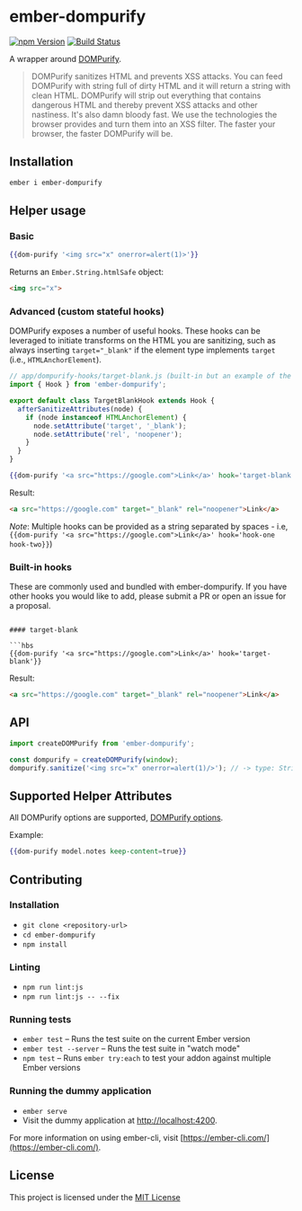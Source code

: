 # ember-dompurify

[![npm Version][npm-badge]][npm]
[![Build Status](https://travis-ci.org/jasonmit/ember-dompurify.svg?branch=master)](https://travis-ci.org/jasonmit/ember-dompurify)

A wrapper around [DOMPurify](https://github.com/cure53/DOMPurify).

> DOMPurify sanitizes HTML and prevents XSS attacks. You can feed DOMPurify with string full of dirty HTML and it will return a string with clean HTML. DOMPurify will strip out everything that contains dangerous HTML and thereby prevent XSS attacks and other nastiness. It's also damn bloody fast. We use the technologies the browser provides and turn them into an XSS filter. The faster your browser, the faster DOMPurify will be.

## Installation

```sh
ember i ember-dompurify
```

## Helper usage


### Basic

```hbs
{{dom-purify '<img src="x" onerror=alert(1)>'}}
```

Returns an `Ember.String.htmlSafe` object:
```html
<img src="x">
```

### Advanced (custom stateful hooks)

DOMPurify exposes a number of useful hooks.  These hooks can be leveraged to initiate transforms on the HTML you are sanitizing, such as always inserting `target="_blank"` if the element type implements `target` (i.e., `HTMLAnchorElement`).

```js
// app/dompurify-hooks/target-blank.js (built-in but an example of the public API)
import { Hook } from 'ember-dompurify';

export default class TargetBlankHook extends Hook {
  afterSanitizeAttributes(node) {
    if (node instanceof HTMLAnchorElement) {
      node.setAttribute('target', '_blank');
      node.setAttribute('rel', 'noopener');
    }
  }
}
```

```hbs
{{dom-purify '<a src="https://google.com">Link</a>' hook='target-blank'}}
```

Result:

```html
<a src="https://google.com" target="_blank" rel="noopener">Link</a>
```

_Note_: Multiple hooks can be provided as a string separated by spaces - i.e, `{{dom-purify '<a src="https://google.com">Link</a>' hook='hook-one hook-two}}`)

### Built-in hooks

These are commonly used and bundled with ember-dompurify.  If you have other hooks you would like to add, please submit a PR or open an issue for a proposal.

```

#### target-blank

```hbs
{{dom-purify '<a src="https://google.com">Link</a>' hook='target-blank'}}
```

Result:

```html
<a src="https://google.com" target="_blank" rel="noopener">Link</a>
```

## API

```js
import createDOMPurify from 'ember-dompurify';

const dompurify = createDOMPurify(window);
dompurify.sanitize('<img src="x" onerror=alert(1)/>'); // -> type: String, result: `<img src="x">`
```

## Supported Helper Attributes

All DOMPurify options are supported, [DOMPurify options](https://github.com/cure53/DOMPurify#can-i-configure-it).

Example:
```hbs
{{dom-purify model.notes keep-content=true}}
```

Contributing
------------------------------------------------------------------------------

### Installation

* `git clone <repository-url>`
* `cd ember-dompurify`
* `npm install`

### Linting

* `npm run lint:js`
* `npm run lint:js -- --fix`

### Running tests

* `ember test` – Runs the test suite on the current Ember version
* `ember test --server` – Runs the test suite in "watch mode"
* `npm test` – Runs `ember try:each` to test your addon against multiple Ember versions

### Running the dummy application

* `ember serve`
* Visit the dummy application at [http://localhost:4200](http://localhost:4200).

For more information on using ember-cli, visit [https://ember-cli.com/](https://ember-cli.com/).

License
------------------------------------------------------------------------------

This project is licensed under the [MIT License](LICENSE.md)

[npm]: https://www.npmjs.org/package/ember-dompurify
[npm-badge]: https://img.shields.io/npm/v/ember-dompurify.svg?style=flat-square
